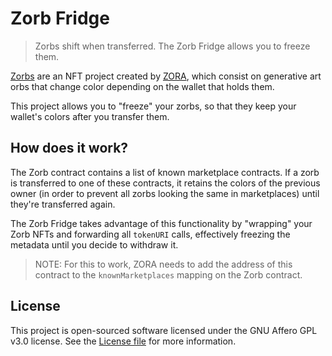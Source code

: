 # Zorb Fridge

> Zorbs shift when transferred. The Zorb Fridge allows you to freeze them.

[Zorbs](https://zorb.dev) are an NFT project created by [ZORA](https://zora.co), which consist on generative art orbs that change color depending on the wallet that holds them.

This project allows you to "freeze" your zorbs, so that they keep your wallet's colors after you transfer them.

## How does it work?

The Zorb contract contains a list of known marketplace contracts. If a zorb is transferred to one of these contracts, it retains the colors of the previous owner (in order to prevent all zorbs looking the same in marketplaces) until they're transferred again.

The Zorb Fridge takes advantage of this functionality by "wrapping" your Zorb NFTs and forwarding all `tokenURI` calls, effectively freezing the metadata until you decide to withdraw it.

> NOTE: For this to work, ZORA needs to add the address of this contract to the `knownMarketplaces` mapping on the Zorb contract.

## License

This project is open-sourced software licensed under the GNU Affero GPL v3.0 license. See the [License file](LICENSE) for more information.
